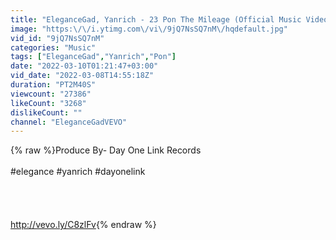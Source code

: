 ```yaml
---
title: "EleganceGad, Yanrich - 23 Pon The Mileage (Official Music Video)"
image: "https:\/\/i.ytimg.com\/vi\/9jQ7NsSQ7nM\/hqdefault.jpg"
vid_id: "9jQ7NsSQ7nM"
categories: "Music"
tags: ["EleganceGad","Yanrich","Pon"]
date: "2022-03-10T01:21:47+03:00"
vid_date: "2022-03-08T14:55:18Z"
duration: "PT2M40S"
viewcount: "27386"
likeCount: "3268"
dislikeCount: ""
channel: "EleganceGadVEVO"
---
```

{% raw %}Produce By- Day One Link Records<br /><br />#elegance #yanrich #dayonelink<br /><br /><br /><br /><br /><a rel="nofollow" target="blank" href="http://vevo.ly/C8zlFv">http://vevo.ly/C8zlFv</a>{% endraw %}
